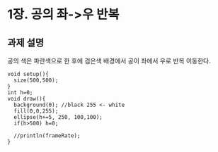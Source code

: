 # 1장. 공의 좌->우 반복
## 과제 설명
공의 색은 파란색으로 한 후에 검은색 배경에서 공이 좌에서 우로 반복 이동한다.
```
void setup(){
  size(500,500);
}
int h=0;
void draw(){
  background(0); //black 255 <- white
  fill(0,0,255); 
  ellipse(h+=5, 250, 100,100);
  if(h>500) h=0;
  
  //println(frameRate);
}
```
